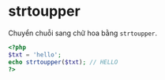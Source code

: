 # strtoupper

Chuyển chuỗi sang chữ hoa bằng `strtoupper`.

```php
<?php
$txt = 'hello';
echo strtoupper($txt); // HELLO
?>
```
